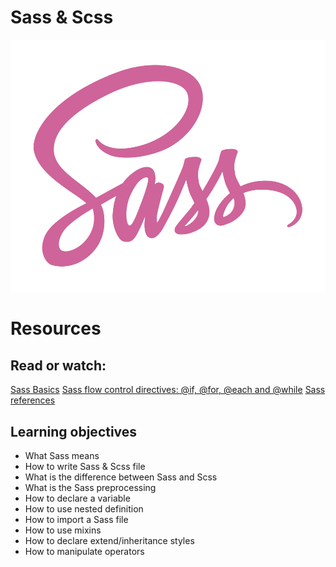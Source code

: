 # Sass & Scss

![alt text](image.png)

# Resources
## Read or watch:

[Sass Basics](https://sass-lang.com/guide/)
[Sass flow control directives: @if, @for, @each and @while](https://sass-lang.com/documentation/at-rules/control/)
[Sass references](https://sass-lang.com/documentation/)

## Learning objectives
- What Sass means
- How to write Sass & Scss file
- What is the difference between Sass and Scss
- What is the Sass preprocessing
- How to declare a variable
- How to use nested definition
- How to import a Sass file
- How to use mixins
- How to declare extend/inheritance styles
- How to manipulate operators